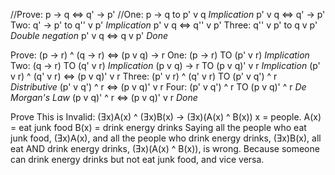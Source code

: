 //Prove: p -> q <=> q' -> p'
//One: p -> q to p' v q           *Implication*
  p' v q <=> q' -> p'       
Two: q' -> p' to q'' v p'       *Implication*
  p' v q <=> q'' v p' 
Three: q'' v p' to q v p'       *Double negation*
  p' v q <=> q v p'             *Done*

Prove: (p -> r) ^ (q -> r) <=> (p v q) -> r
One: (p -> r) TO (p' v r)                     *Implication*
Two: (q -> r) TO (q' v r)                     *Implication*
(p v q) -> r TO (p v q)' v r                  *Implication*
  (p' v r) ^ (q' v r) <=> (p v q)' v r
Three: (p' v r) ^ (q' v r) TO (p' v q') ^ r   *Distributive*
(p' v q') ^ r <=> (p v q)' v r
Four: (p' v q') ^ r TO (p v q)' ^ r           *De Morgan's Law*
(p v q)' ^ r <=> (p v q)' v r                 *Done*

Prove This is Invalid: (Ǝx)A(x) ^ (Ǝx)B(x) -> (Ǝx)(A(x) ^ B(x))
  x = people.
  A(x) = eat junk food
  B(x) = drink energy drinks 
Saying all the people who eat junk food, (Ǝx)A(x), and all the people who drink energy
drinks, (Ǝx)B(x), all eat AND drink energy drinks, (Ǝx)(A(x) ^ B(x)), is wrong.  Because
someone can drink energy drinks but not eat junk food, and vice versa.
